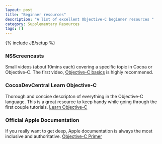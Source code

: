 ```yaml
---
layout: post
title: "Beginner resources"
description: "A list of excellent Objective-C beginner resources "
category: Supplementary Resources
tags: []
---
```

{% include JB/setup %}

### NSScreencasts
Small videos (about 10mins each) covering a specific topic in Cocoa or
Objective-C. The first video, [Objective-C basics](http://nsscreencast.com/episodes/1-objective-c-basics) is highly recommened.

### CocoaDevCentral Learn Objective-C
Thorough and concise descripton of everything in the Objective-C language. This
is a great resource to keep handy while going through the first couple
tutorials. [Learn Objective-C](http://cocoadevcentral.com/d/learn_objectivec/)

### Official Apple Documentation
If you really want to get deep, Apple documentation is always the most
inclusive and authoritative. [Objective-C Primer](https://developer.apple.com/library/ios/referencelibrary/GettingStarted/Learning_Objective-C_A_Primer/)
